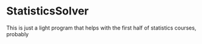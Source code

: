 # StatisticsSolver
This is just a light program that helps with the first half of statistics courses, probably
